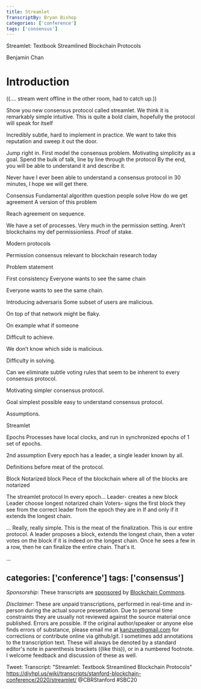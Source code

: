 ```yaml
---
title: Streamlet
TranscriptBy: Bryan Bishop
categories: ['conference']
tags: ['consensus']
---
```


Streamlet: Textbook Streamlined Blockchain Protocols

Benjamin Chan

# Introduction

((.... stream went offline in the other room, had to catch up.))

Show you new consensus protocol called streamlet.
We think it is remarkably simple intuitive. 
This is quite a bold claim, hopefully the protocol will speak for itself

Incredibly subtle, hard to implement in practice.
We want to take this reputation and sweep it out the door.

Jump right in.
First model the consensus problem.
Motivating simplicity as a goal.
Spend the bulk of talk, line by line through the protocol 
By the end, you will be able to understand it and describe it.

Never have I ever been able to understand a consensus protocol in 30 minutes, I hope we will get there.

Consensus 
Fundamental algorithm question people solve
How do we get agreement 
A version of this problem

Reach agreement on sequence.

We have a set of processes. Very much in the permission setting. 
Aren’t blockchains my def permissionless.
Proof of stake.

Modern protocols 

Permission consensus relevant to blockchain research today

Problem statement

First consistency 
Everyone wants to see the same chain

Everyone wants to see the same chain.


Introducing adversaris 
Some subset of users are malicious. 

On top of that network might be flaky.

On example what if someone 


Difficult to achieve.

We don’t know which side is malicious. 

Difficulty in solving.

Can we eliminate subtle voting rules that seem to be inherent to every consensus protocol.

Motivating simpler consensus protocol.

Goal
simplest possible easy to understand consensus protocol.

Assumptions. 

Streamlet

Epochs 
Processes have local clocks, and run in synchronized epochs of 1 set of epochs.

2nd assumption
Every epoch has a leader, a single leader known by all. 

Definitions before meat of the protocol. 

Block 
Notarized block
Piece of the blockchain where all of the blocks are notarized 

The streamlet protocol 
In every epoch...
Leader- creates a new block 
Leader choose longest notarized chain 
Voters- signs the first block they see from the correct leader from the epoch they are in
If and only if it extends the longest chain.

... Really, really simple. This is the meat of the finalization. This is our entire protocol. A leader proposes a block, extends the longest chain, then a voter votes on the block if it is indeed on the longest chain. Once he sees a few in a row, then he can finalize the entire chain. That's it.

...






categories: ['conference']
tags: ['consensus']
----

<i>Sponsorship</i>: These transcripts are <a href="https://twitter.com/ChristopherA/status/1228763593782394880">sponsored</a> by <a href="https://blockchaincommons.com/">Blockchain Commons</a>.

<i>Disclaimer</i>: These are unpaid transcriptions, performed in real-time and in-person during the actual source presentation. Due to personal time constraints they are usually not reviewed against the source material once published. Errors are possible. If the original author/speaker or anyone else finds errors of substance, please email me at kanzure@gmail.com for corrections or contribute online via github/git. I sometimes add annotations to the transcription text. These will always be denoted by a standard editor's note in parenthesis brackets ((like this)), or in a numbered footnote. I welcome feedback and discussion of these as well.

Tweet: Transcript: "Streamlet: Textbook Streamlined Blockchain Protocols" https://diyhpl.us/wiki/transcripts/stanford-blockchain-conference/2020/streamlet/  @CBRStanford #SBC20
